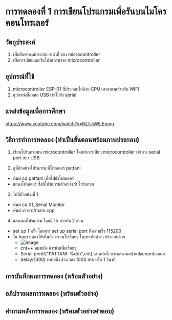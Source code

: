 # การทดลองที่ 1 การเขียนโปรแกรมเพื่อรันบนไมโครคอนโทรเลอร์

## วัตถุประสงค์
1. เพื่อศึกษาองค์ประกอบ หน้าที่ ของ microcontroller
2. เพื่อการเขียนและรันโปรแกรมจาก microcontroller

## อุปกรณ์ที่ใช้
1. microcontroller ESP-01 ที่ประกอบไปด้วย CPU เสาอากาศสำหรับ WIFI
2. อุปกรณ์เชื่อมต่อ USB เข้าไปยัง serial

## แหล่งข้อมูลเพื่อการศึกษา
https://www.youtube.com/watch?v=NLIUsWLEpmg

## วิธีการทำการทดลอง (ทำเป็นขั้นตอนพร้อมภาพประกอบ)
1. เขียนโปรแกรมบน microcontroller โดยทำการเสียบ microcontroller เข้าทาง serial port ของ USB 

2. ดูที่ตัวอย่างโปรแกรม ที่โฟลเดอร์ pattani
- พิมพ์ cd pattani เพื่อไปยังโฟลเดอร์
- แสดงโฟลเดอร์ ซึ่งมีโปรแกรมตัวอย่าง 9 โปรแกรม

3. ไปที่ตัวอย่างที่ 1
- พิมพ์ cd 01_Serial Monitor
- พิมพ์ vi src/main.cpp

4. แสดงผลโปรแกรม โดยมี 15 บรรทัด 2 ส่วน
- set up 1 ครั้ง โดยการ set up serial port ที่ความเร็ว 115200
- ใน loop แสดงให้เห็นถึงการวนไปเรื่อยๆ ในบรรทัดต่างๆ ประกอบด้วย
  - ![image](https://imgur.com/a/SHqlKye.jpg)
  - cnt++ หมายถึง การนับเพิ่มเรื่อยๆ 
  - Serial.printf("PATTANI :%d\n",cnt) แทนคำสั่ง การแสดงผลตัวแปลcountออกมา
  -  delay(1000) หมายถึง ช่วงเวลา 1000 ms หรือ 1 วินาที


## การบันทึกผลการทดลอง (พร้อมตัวอย่าง)
## อภิปรายผลการทดลอง (พร้อมตัวอย่าง)
## คำถามหลังการทดลอง (พร้อมตัวอย่างคำตอบ)
